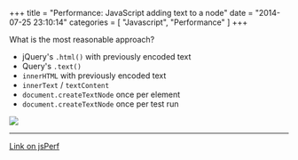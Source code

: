 +++
title = "Performance: JavaScript adding text to a node"
date = "2014-07-25 23:10:14"
categories = [
    "Javascript",
    "Performance"
]
+++

What is the most reasonable approach?

<!--more-->

*   jQuery's `.html()` with previously encoded text
*   Query's `.text()`
*   `innerHTML` with previously encoded text
*   `innerText` / `textContent`
*   `document.createTextNode` once per element
*   `document.createTextNode` once per test run

![](/images/posts/Performance-Javascript-adding-text-to-a-node/title.png)

* * *

[Link on jsPerf](http://jsperf.com/jquery-html-vs-text-vs-innerhtml-vs-innertext-textconte/2)